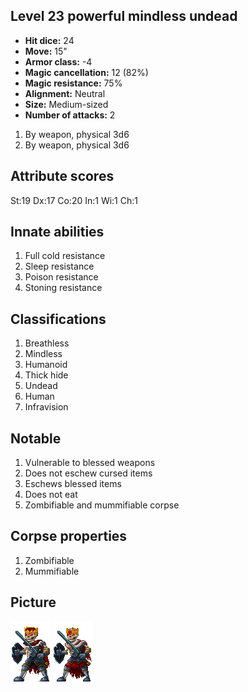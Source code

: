 ## Level 23 powerful mindless undead

- **Hit dice:** 24
- **Move:** 15"
- **Armor class:** -4
- **Magic cancellation:** 12 (82%)
- **Magic resistance:** 75%
- **Alignment:** Neutral
- **Size:** Medium-sized
- **Number of attacks:** 2
1. By weapon, physical 3d6
2. By weapon, physical 3d6

## Attribute scores

St:19 Dx:17 Co:20 In:1 Wi:1 Ch:1

## Innate abilities

1. Full cold resistance
2. Sleep resistance
3. Poison resistance
4. Stoning resistance

## Classifications

1. Breathless
2. Mindless
3. Humanoid
4. Thick hide
5. Undead
6. Human
7. Infravision

## Notable

1. Vulnerable to blessed weapons
2. Does not eschew cursed items
3. Eschews blessed items
4. Does not eat
5. Zombifiable and mummifiable corpse

## Corpse properties

1. Zombifiable
2. Mummifiable

## Picture

![Skeleton king](https://github.com/hyvanmielenpelit/GnollHackTileSet/blob/main/Monsters/skeleton_king/skeleton_king.png?raw=true) ![Skeleton queen](https://github.com/hyvanmielenpelit/GnollHackTileSet/blob/main/Monsters/skeleton_king/skeleton_king_female.png?raw=true)
